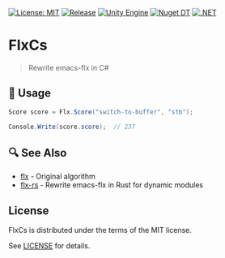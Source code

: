 [![License: MIT](https://img.shields.io/badge/License-MIT-green.svg)](https://opensource.org/licenses/MIT)
[![Release](https://img.shields.io/github/tag/jcs090218/FlxCs.svg?label=release&logo=github)](https://github.com/jcs090218/FlxCs/releases/latest)
[![Unity Engine](https://img.shields.io/badge/unity-2023.1.11f1-black.svg?style=flat&logo=unity)](https://unity3d.com/get-unity/download/archive)
[![Nuget DT](https://img.shields.io/nuget/dt/FlxCs?logo=nuget&logoColor=49A2E6)](https://www.nuget.org/packages/FlxCs/)
[![.NET](https://img.shields.io/badge/.NET-2.0-blueviolet.svg)](https://learn.microsoft.com/en-us/dotnet/standard/net-standard?tabs=net-standard-1-0)

# FlxCs
> Rewrite emacs-flx in C#

## 🔨 Usage

```cs
Score score = Flx.Score("switch-to-buffer", "stb");

Console.Write(score.score);  // 237
```

## 🔍 See Also

- [flx](https://github.com/lewang/flx) - Original algorithm
- [flx-rs](https://github.com/jcs090218/flx-rs) - Rewrite emacs-flx in Rust for dynamic modules

## License

FlxCs is distributed under the terms of the MIT license.

See [LICENSE](./LICENSE) for details.
